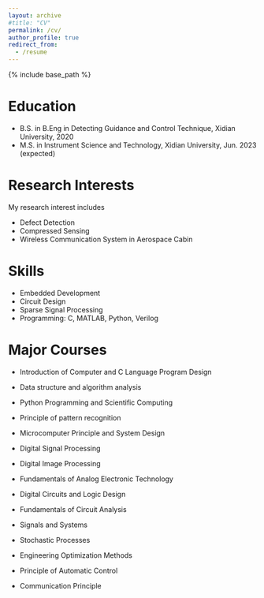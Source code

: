 ```yaml
---
layout: archive
#title: "CV"
permalink: /cv/
author_profile: true
redirect_from:
  - /resume
---
```


{% include base_path %}

Education
======
* B.S. in B.Eng in Detecting Guidance and Control Technique, Xidian University, 2020
* M.S. in Instrument Science and Technology, Xidian University, Jun. 2023 (expected)

Research Interests
=====
My research interest includes
* Defect Detection
* Compressed Sensing
* Wireless Communication System in Aerospace Cabin

Skills
======
* Embedded Development
* Circuit Design
* Sparse Signal Processing
* Programming: C, MATLAB, Python, Verilog

Major Courses
======
* Introduction of Computer and C Language Program Design
* Data structure and algorithm analysis
* Python Programming and Scientific Computing
* Principle of pattern recognition
* Microcomputer Principle and System Design
* Digital Signal Processing
* Digital Image Processing

* Fundamentals of Analog Electronic Technology
* Digital Circuits and Logic Design
* Fundamentals of Circuit Analysis
* Signals and Systems
* Stochastic Processes
* Engineering Optimization Methods
* Principle of Automatic Control
* Communication Principle


<!--If you are interested in my CV in .pdf, please contact me via email: dwgan[at]stu.xidian.edu.cn-->

